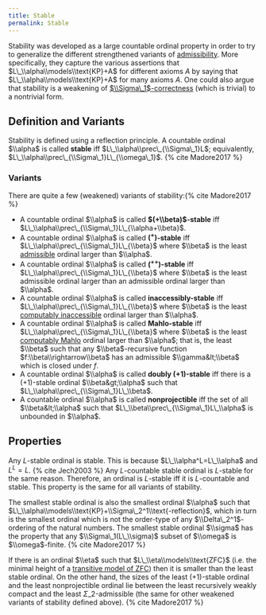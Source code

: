 ```yaml
---
title: Stable
permalink: Stable
---
```


Stability was developed as a large countable ordinal property in order
to try to generalize the different strengthened variants of
[admissibility](Admissible "Admissible").
More specifically, they capture the various assertions that
$L\_\\alpha\\models\\text{KP}+A$ for different axioms $A$ by saying that
$L\_\\alpha\\models\\text{KP}+A$ for many axioms $A$. One could also
argue that stability is a weakening of
[$\\Sigma\_1$-correctness](Reflecting "Reflecting")
(which is trivial) to a nontrivial form.

## Definition and Variants

Stability is defined using a reflection principle. A countable ordinal
$\\alpha$ is called **stable** iff $L\_\\alpha\\prec\_{\\Sigma\_1}L$;
equivalently, $L\_\\alpha\\prec\_{\\Sigma\_1}L\_{\\omega\_1}$.
{% cite Madore2017 %}

### Variants

There are quite a few (weakened) variants of
stability:{% cite Madore2017 %}

-   A countable ordinal $\\alpha$ is called **$(+\\beta)$-stable** iff
    $L\_\\alpha\\prec\_{\\Sigma\_1}L\_{\\alpha+\\beta}$.
-   A countable ordinal $\\alpha$ is called **$({}^+)$-stable** iff
    $L\_\\alpha\\prec\_{\\Sigma\_1}L\_{\\beta}$ where $\\beta$ is the
    least
    [admissible](Admissible "Admissible")
    ordinal larger than $\\alpha$.
-   A countable ordinal $\\alpha$ is called **$({}^{++})$-stable** iff
    $L\_\\alpha\\prec\_{\\Sigma\_1}L\_{\\beta}$ where $\\beta$ is the
    least admissible ordinal larger than an admissible ordinal larger
    than $\\alpha$.
-   A countable ordinal $\\alpha$ is called **inaccessibly-stable** iff
    $L\_\\alpha\\prec\_{\\Sigma\_1}L\_{\\beta}$ where $\\beta$ is the
    least [computably
    inaccessible](Admissible "Admissible")
    ordinal larger than $\\alpha$.
-   A countable ordinal $\\alpha$ is called **Mahlo-stable** iff
    $L\_\\alpha\\prec\_{\\Sigma\_1}L\_{\\beta}$ where $\\beta$ is the
    least [computably
    Mahlo](Admissible "Admissible")
    ordinal larger than $\\alpha$; that is, the least $\\beta$ such that
    any $\\beta$-recursive function $f:\\beta\\rightarrow\\beta$ has an
    admissible $\\gamma&lt;\\beta$ which is closed under $f$.
-   A countable ordinal $\\alpha$ is called **doubly $(+1)$-stable** iff
    there is a $(+1)$-stable ordinal $\\beta&gt;\\alpha$ such that
    $L\_\\alpha\\prec\_{\\Sigma\_1}L\_\\beta$.
-   A countable ordinal $\\alpha$ is called **nonprojectible** iff the
    set of all $\\beta&lt;\\alpha$ such that
    $L\_\\beta\\prec\_{\\Sigma\_1}L\_\\alpha$ is unbounded in $\\alpha$.

## Properties

Any $L$-stable ordinal is stable. This is because
$L\_\\alpha^L=L\_\\alpha$ and $L^L=L$.
{% cite Jech2003 %} Any $L$-countable stable ordinal is
$L$-stable for the same reason. Therefore, an ordinal is $L$-stable iff
it is $L$-countable and stable. This property is the same for all
variants of stability.

The smallest stable ordinal is also the smallest ordinal $\\alpha$ such
that $L\_\\alpha\\models\\text{KP}+\\Sigma\_2^1\\text{-reflection}$,
which in turn is the smallest ordinal which is not the order-type of any
$\\Delta\_2^1$-ordering of the natural numbers. The smallest stable
ordinal $\\sigma$ has the property that any $\\Sigma\_1(L\_\\sigma)$
subset of $\\omega$ is $\\omega$-finite.
{% cite Madore2017 %}

If there is an ordinal $\\eta$ such that $L\_\\eta\\models\\text{ZFC}$
(i.e. the minimal height of a
<a href="Transitive_ZFC_model" class="mw-redirect" title="Transitive ZFC model">transitive model of $\text{ZFC}$</a>)
then it is smaller than the least stable ordinal. On the other hand, the
sizes of the least $(+1)$-stable ordinal and the least nonprojectible
ordinal lie between the least recursively weakly compact and the least
$Σ\_2$-admissible (the same for other weakened variants of stability
defined above). {% cite Madore2017 %}

